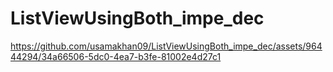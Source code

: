 # ListViewUsingBoth_impe_dec

https://github.com/usamakhan09/ListViewUsingBoth_impe_dec/assets/96444294/34a66506-5dc0-4ea7-b3fe-81002e4d27c1

